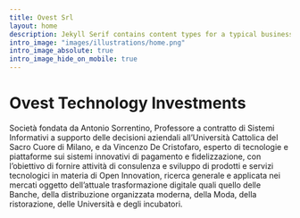 ```yaml
---
title: Ovest Srl
layout: home
description: Jekyll Serif contains content types for a typical business website. The theme is fully responsive, blazing fast and artfully illustrated.
intro_image: "images/illustrations/home.png"
intro_image_absolute: true
intro_image_hide_on_mobile: true
---
```


# Ovest Technology Investments 

Società fondata da Antonio Sorrentino, Professore a contratto di Sistemi Informativi a supporto delle decisioni aziendali all’Università Cattolica del Sacro Cuore di Milano, e da Vincenzo De Cristofaro, esperto di tecnologie e piattaforme sui sistemi innovativi di pagamento e fidelizzazione, con l’obiettivo di fornire attività di consulenza e sviluppo di prodotti e servizi tecnologici in materia di Open Innovation, ricerca generale e applicata nei mercati oggetto dell’attuale trasformazione digitale quali quello delle Banche, della distribuzione organizzata moderna, della Moda, della ristorazione, delle Università e degli incubatori. 
